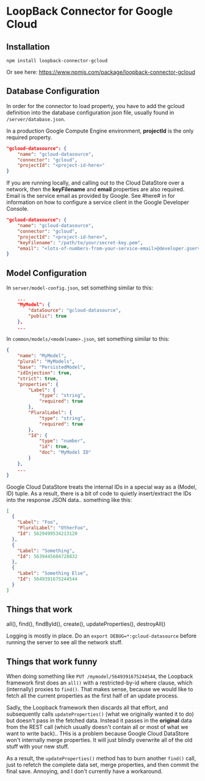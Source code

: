 # LoopBack Connector for Google Cloud

## Installation

    npm install loopback-connector-gcloud

Or see here: https://www.npmjs.com/package/loopback-connector-gcloud

## Database Configuration

In order for the connector to load property, you have to add the gcloud definition into the database configuration json file, usually found in ``/server/database.json``.

In a production Google Compute Engine environment, **projectId** is the only required property.

```json
"gcloud-datasource": {
    "name": "gcloud-datasource",
    "connector": "gcloud",
    "projectId": "<project-id-here>"
}
```

If you are running locally, and calling out to the Cloud DataStore over a network, then the **keyFilename** and **email** properties are also required. Email is the service email as provided by Google. See #here# in for information on how to configure a service client in the Google Developer Console.

```json
"gcloud-datasource": {
    "name": "gcloud-datasource",
    "connector": "gcloud",
    "projectId": "<project-id-here>",
    "keyFilename": "/path/to/your/secret-key.pem",
    "email": "<lots-of-numbers-from-your-service-email>@developer.gserviceaccount.com"
}
```

## Model Configuration

In ``server/model-config.json``, set something similar to this:

```json
    ...
    "MyModel": {
        "dataSource": "gcloud-datasource",
        "public": true
    },
    ...
```

In ``common/models/<modelname>.json``, set something similar to this:

```json
{
    "name": "MyModel",
    "plural": "MyModels",
    "base": "PersistedModel",
    "idInjection": true,
    "strict": true,
    "properties": {
        "Label": {
            "type": "string",
            "required": true
        },
        "PluralLabel": {
            "type": "string",
            "required": true
        },
        "Id": {
            "type": "number",
            "id": true,
            "doc": "MyModel ID"
        }
    },
    ...
}
```

Google Cloud DataStore treats the internal IDs in a special way as a (Model, ID) tuple. As a result, there is a bit of code to quietly insert/extract the IDs into the response JSON data.. something like this:

```json
[
  {
    "Label": "Foo",
    "PluralLabel": "OtherFoo",
    "Id": 5629499534213120
  },
  {
    "Label": "Something",
    "Id": 5639445604728832
  },
  {
    "Label": "Something Else",
    "Id": 5649391675244544
  }
]
```

## Things that work

all(), find(), findById(), create(), updateProperties(), destroyAll()

Logging is mostly in place. Do an ```export DEBUG=*:gcloud-datasource``` before running the server to see all the network stuff.

## Things that work funny

When doing something like ``PUT /mymodel/5649391675244544``, the Loopback framework first does an ``all()`` with a restricted-by-id where clause, which (internally) proxies to ``find()``. That makes sense, because we would like to fetch all the current properties as the first half of an update process.

Sadly, the Loopback framework then discards all that effort, and subsequently calls ``updateProperties()`` (what we originally wanted it to do) but doesn't pass in the fetched data. Instead it passes in the **original** data from the REST call (which usually doesn't contain all or most of what we want to write back).. THis is a problem because Google Cloud DataStore won't internally merge properties. It will just blindly overwrite all of the old stuff with your new stuff.

As a result, the ``updateProperties()`` method has to burn another ``find()`` call, just to refetch the complete data set, merge properties, and then commit the final save. Annoying, and I don't currently have a workaround.
